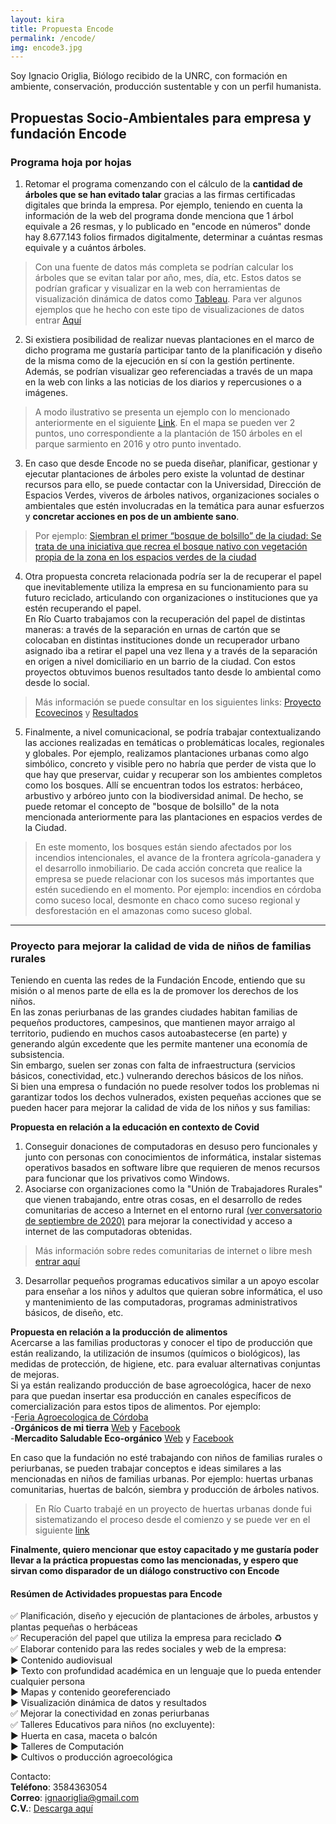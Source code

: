 ```yaml
---
layout: kira
title: Propuesta Encode
permalink: /encode/
img: encode3.jpg
---
```


Soy Ignacio Origlia, Biólogo recibido de la UNRC, con formación en ambiente, conservación, producción sustentable y con un perfil humanista.

## Propuestas Socio-Ambientales para empresa y fundación Encode



### Programa hoja por hojas

1) Retomar el programa comenzando con el cálculo de la __cantidad de árboles que se han evitado talar__ gracias a las firmas certificadas digitales que brinda la empresa. Por ejemplo, teniendo en cuenta la información de la web del programa donde menciona que 1 árbol equivale a 26 resmas, y lo publicado en "encode en números" donde hay 8.677.143 folios firmados digitalmente, determinar a cuántas resmas equivale y a cuántos árboles.  

> Con una fuente de datos más completa se podrían calcular los árboles que se evitan talar por año, mes, día, etc.
Estos datos se podrían graficar y visualizar en la web con herramientas de visualización dinámica de datos como [Tableau]( https://www.tableau.com/). Para ver algunos ejemplos que he hecho con este tipo de visualizaciones de datos entrar [Aquí](https://respeto.org.ar/fondo_de_ahorros/)  

2) Si existiera posibilidad de realizar nuevas plantaciones en el marco de dicho programa me gustaría participar tanto de la planificación y diseño de la misma como de la ejecución en sí con la gestión pertinente. Además, se podrían visualizar geo referenciadas a través de un mapa en la web con links a las noticias de los diarios y repercusiones o a imágenes.

> A modo ilustrativo se presenta un ejemplo con lo mencionado anteriormente en el siguiente [Link](https://contaminantesambientales.ar/mapa2.html). En el mapa se pueden ver 2 puntos, uno correspondiente a la plantación de 150 árboles en el parque sarmiento en 2016 y otro punto inventado.

3) En caso que desde Encode no se pueda diseñar, planificar, gestionar y ejecutar plantaciones de árboles pero existe la voluntad de destinar recursos para ello, se puede contactar con la Universidad, Dirección de Espacios Verdes, viveros de árboles nativos, organizaciones sociales o ambientales que estén involucradas en la temática para aunar esfuerzos y __concretar acciones en pos de un ambiente sano__.

> Por ejemplo: [Siembran el primer “bosque de bolsillo” de la ciudad: Se trata de una iniciativa que recrea el bosque nativo con vegetación propia de la zona en los espacios verdes de la ciudad](https://cordoba.gob.ar/siembran-el-primer-bosque-de-bolsillo-de-la-ciudad/)

4) Otra propuesta concreta relacionada podría ser la de recuperar el papel que inevitablemente utiliza la empresa en su funcionamiento para su futuro reciclado, articulando con organizaciones o instituciones que ya estén recuperando el papel.  
En Río Cuarto trabajamos con la recuperación del papel de distintas maneras: a través de la separación en urnas de cartón que se colocaban en distintas instituciones donde un recuperador urbano asignado iba a retirar el papel una vez llena y a través de la separación en origen a nivel domiciliario en un barrio de la ciudad. Con estos proyectos obtuvimos buenos resultados tanto desde lo ambiental como desde lo social.

> Más información se puede consultar en los siguientes links: [Proyecto Ecovecinos](https://respeto.org.ar/ecovecinos/proyecto/) y [Resultados](https://respeto.org.ar/ecovecinos/resultados/)

5) Finalmente, a nivel comunicacional, se podría trabajar contextualizando las acciones realizadas en temáticas o problemáticas locales, regionales y globales. Por ejemplo, realizamos plantaciones urbanas como algo simbólico, concreto y visible pero no habría que perder de vista que lo que hay que preservar, cuidar y recuperar son los ambientes completos como los bosques. Allí se encuentran todos los estratos: herbáceo, arbustivo y arbóreo junto con la biodiversidad animal. De hecho, se puede retomar el concepto de "bosque de bolsillo" de la nota mencionada anteriormente para las plantaciones en espacios verdes de la Ciudad.

> En este momento, los bosques están siendo afectados por los incendios intencionales, el avance de la frontera agrícola-ganadera y el desarrollo inmobiliario. De cada acción concreta que realice la empresa se puede relacionar con los sucesos más importantes que estén sucediendo en el momento. Por ejemplo: incendios en córdoba como suceso local, desmonte en chaco como suceso regional y desforestación en el amazonas como suceso global.

---

### Proyecto para mejorar la calidad de vida de niños de familias rurales  

Teniendo en cuenta las redes de la Fundación Encode, entiendo que su misión o al menos parte de ella es la de promover los derechos de los niños.  
En las zonas periurbanas de las grandes ciudades habitan familias de pequeños productores, campesinos, que mantienen mayor arraigo al territorio, pudiendo en muchos casos autoabastecerse (en parte) y generando algún excedente que les permite mantener una economía de subsistencia.  
Sin embargo, suelen ser zonas con falta de infraestructura (servicios básicos, conectividad, etc.) vulnerando derechos básicos de los niños.  
Si bien una empresa o fundación no puede resolver todos los problemas ni garantizar todos los dechos vulnerados, existen pequeñas acciones que se pueden hacer para mejorar la calidad de vida de los niños y sus familias:

__Propuesta en relación a la educación en contexto de Covid__  
1) Conseguir donaciones de computadoras en desuso pero funcionales y junto con personas con conocimientos de informática, instalar sistemas operativos basados en software libre que requieren de menos recursos para funcionar que los privativos como Windows.  
2) Asociarse con organizaciones como la "Unión de Trabajadores Rurales" que vienen trabajando, entre otras cosas, en el desarrollo de redes comunitarias de acceso a Internet en el entorno rural [(ver conversatorio de septiembre de 2020)](https://youtu.be/jJPO9pyI3Ic?t=3209) para mejorar la conectividad y acceso a internet de las computadoras obtenidas.

>  Más información sobre redes comunitarias de internet o libre mesh [entrar aquí](https://redaccionrosario.com/2020/08/31/fierros-para-el-pueblo/)

3) Desarrollar pequeños programas educativos similar a un apoyo escolar para enseñar a los niños y adultos que quieran sobre informática, el uso y mantenimiento de las computadoras, programas administrativos básicos, de diseño, etc.

__Propuesta en relación a la producción de alimentos__   
Acercarse a las familias productoras y conocer el tipo de producción que están realizando, la utilización de insumos (químicos o biológicos), las medidas de protección, de higiene, etc. para evaluar alternativas conjuntas de mejoras.  
Si ya están realizando producción de base agroecológica, hacer de nexo para que puedan insertar esa producción en canales específicos de comercialización para estos tipos de alimentos. Por ejemplo:  
-[Feria Agroecologica de Córdoba](https://web.facebook.com/FeriaAgroecologicaCordoba)  
-__Orgánicos de mi tierra__ [Web](https://www.organicosdemitierra.com/) y [Facebook](https://web.facebook.com/organicosdemitierra/)  
-__Mercadito Saludable Eco-orgánico__ [Web](https://www.almacendeorganicos.com/) y [Facebook](https://web.facebook.com/elmercaditosaludable)

En caso que la fundación no esté trabajando con niños de familias rurales o periurbanas, se pueden trabajar conceptos e ideas similares a las mencionadas en niños de familias urbanas. Por ejemplo: huertas urbanas comunitarias, huertas de balcón, siembra y producción de árboles nativos.

> En Río Cuarto trabajé en un proyecto de huertas urbanas donde fui sistematizando el proceso desde el comienzo y se puede ver en el siguiente [link](https://respeto.org.ar/2019/01/15/verde_te_quiero_verde/)

__Finalmente, quiero mencionar que estoy capacitado y me gustaría poder llevar a la práctica propuestas como las mencionadas, y espero que sirvan como disparador de un diálogo constructivo con Encode__

#### Resúmen de Actividades propuestas para Encode

✅ Planificación, diseño y ejecución de plantaciones de árboles, arbustos y plantas pequeñas o herbáceas   
✅ Recuperación del papel que utiliza la empresa para reciclado ♻  
✅ Elaborar contenido para las redes sociales y web de la empresa:   
    ▶ Contenido audiovisual  
    ▶ Texto con profundidad académica en un lenguaje que lo pueda entender cualquier persona  
    ▶ Mapas y contenido georeferenciado  
    ▶ Visualización dinámica de datos y resultados  
✅ Mejorar la conectividad en zonas periurbanas  
✅ Talleres Educativos para niños (no excluyente):  
    ▶ Huerta en casa, maceta o balcón  
    ▶ Talleres de Computación  
    ▶ Cultivos o producción agroecológica  

Contacto:  
__Teléfono__: 3584363054  
__Correo__: ignaoriglia@gmail.com  
__C.V.__: [Descarga aquí]({{site.baseurl}}/archivos/CV.pdf)
